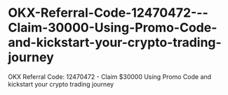 # OKX-Referral-Code-12470472---Claim-30000-Using-Promo-Code-and-kickstart-your-crypto-trading-journey
OKX Referral Code: 12470472 - Claim $30000 Using Promo Code and kickstart your crypto trading journey
